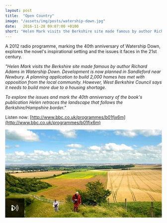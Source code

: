 ```yaml
---
layout: post
title:  "Open Country"
image: "/assets/img/posts/watership-down.jpg"
date:   2016-11-28 09:07:00 +0100
short: "Helen Mark visits the Berkshire site made famous by author Richard Adams in Watership Down "
---
```


A 2012 radio programme, marking the 40th anniversary of Watership Down, explores the novel's inspirational setting and the issues it faces in the 21st century.

_"Helen Mark visits the Berkshire site made famous by author Richard Adams in Watership Down. Development is now planned in Sandleford near Newbury. A planning application to build 2,000 homes has met with opposition from the local community. However, West Berkshire Council says it needs to build more due to a housing shortage._

_To explore the issues and mark the 40th anniversary of the book's publication Helen retraces the landscape that follows the Berkshire/Hampshire border."_

Listen now: [http://www.bbc.co.uk/programmes/b01fjx6m](http://www.bbc.co.uk/programmes/b01fjx6m)

![Open Country Thumbnail](/assets/img/posts/watership-down.jpg)

